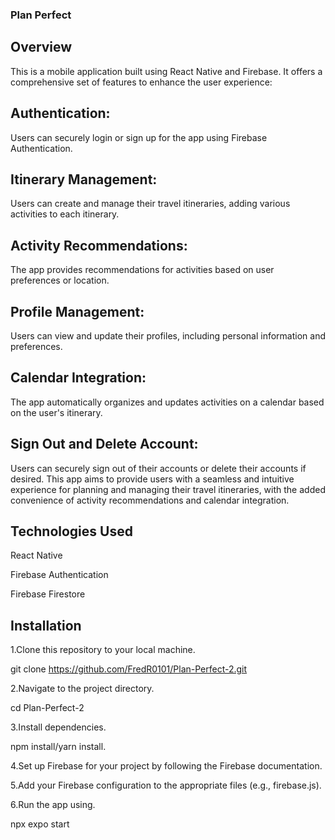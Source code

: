 ### Plan Perfect

## Overview

This is a mobile application built using React Native and Firebase. It offers a comprehensive set of features to enhance the user experience:

## Authentication: 

Users can securely login or sign up for the app using Firebase Authentication.

## Itinerary Management: 

Users can create and manage their travel itineraries, adding various activities to each itinerary.

## Activity Recommendations: 

The app provides recommendations for activities based on user preferences or location.

## Profile Management: 

Users can view and update their profiles, including personal information and preferences.

## Calendar Integration:

The app automatically organizes and updates activities on a calendar based on the user's itinerary.

## Sign Out and Delete Account: 

Users can securely sign out of their accounts or delete their accounts if desired.
This app aims to provide users with a seamless and intuitive experience for planning and managing their travel itineraries, with the added convenience of activity recommendations and calendar integration.


## Technologies Used

React Native

Firebase Authentication

Firebase Firestore

## Installation


1.Clone this repository to your local machine.

git clone https://github.com/FredR0101/Plan-Perfect-2.git

2.Navigate to the project directory.

cd Plan-Perfect-2

3.Install dependencies.

npm install/yarn install.

4.Set up Firebase for your project by following the Firebase documentation.

5.Add your Firebase configuration to the appropriate files (e.g., firebase.js).

6.Run the app using.

npx expo start


